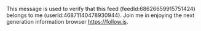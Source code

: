This message is used to verify that this feed (feedId:68626659915751424) belongs to me (userId:46871140478930944). Join me in enjoying the next generation information browser https://follow.is.